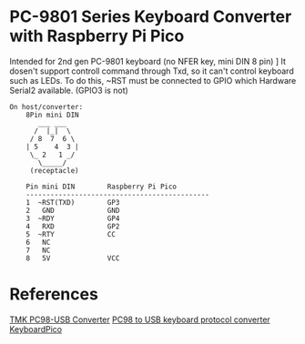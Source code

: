 #  PC-9801 Series Keyboard Converter with Raspberry Pi Pico
Intended for 2nd gen PC-9801 keyboard (no NFER key, mini DIN 8 pin) ]
It dosen't support controll command through Txd, so it can't control keyboard such as LEDs.
To do this, ~RST must be connected to GPIO which Hardware Serial2 available. (GPIO3 is not)
~~~
On host/converter:
    8Pin mini DIN
       ___ ___
      /  |_|  \
     / 8  7  6 \
    | 5    4  3 |
     \_ 2   1 _/
       \_____/
     (receptacle)

    Pin mini DIN        Raspberry Pi Pico
    ---------------------------------------------
    1  ~RST(TXD)        GP3
    2   GND             GND
    3  ~RDY             GP4
    4   RXD             GP2
    5  ~RTY             CC
    6   NC
    7   NC
    8   5V              VCC
~~~
# References 
[TMK PC98-USB Converter](https://github.com/tmk/tmk_keyboard/wiki/PC-9801-Keyboard)
[PC98 to USB keyboard protocol converter](https://github.com/tmk/tmk_keyboard/tree/master/converter/pc98_usb)
[KeyboardPico](https://github.com/HisashiKato/KeyboardPico/)
